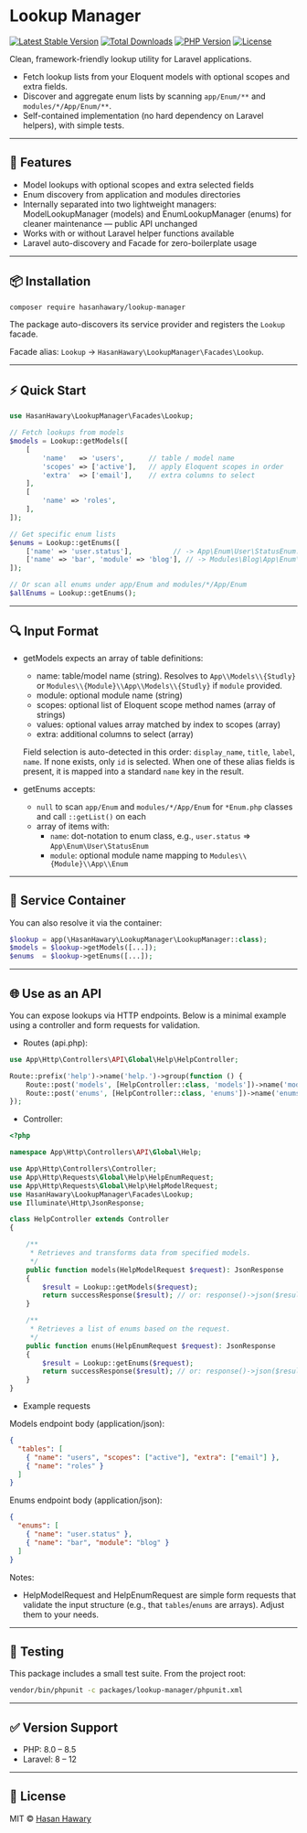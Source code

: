 # Lookup Manager

[![Latest Stable Version](https://img.shields.io/packagist/v/hasanhawary/lookup-manager.svg)](https://packagist.org/packages/hasanhawary/lookup-manager)
[![Total Downloads](https://img.shields.io/packagist/dm/hasanhawary/lookup-manager.svg)](https://packagist.org/packages/hasanhawary/lookup-manager)
[![PHP Version](https://img.shields.io/packagist/php-v/hasanhawary/lookup-manager.svg)](https://packagist.org/packages/hasanhawary/lookup-manager)
[![License](https://img.shields.io/badge/license-MIT-blue.svg)](LICENSE)

Clean, framework-friendly lookup utility for Laravel applications.

- Fetch lookup lists from your Eloquent models with optional scopes and extra fields.
- Discover and aggregate enum lists by scanning `app/Enum/**` and `modules/*/App/Enum/**`.
- Self-contained implementation (no hard dependency on Laravel helpers), with simple tests.

---

## 🚀 Features

- Model lookups with optional scopes and extra selected fields
- Enum discovery from application and modules directories
- Internally separated into two lightweight managers: ModelLookupManager (models) and EnumLookupManager (enums) for cleaner maintenance — public API unchanged
- Works with or without Laravel helper functions available
- Laravel auto-discovery and Facade for zero-boilerplate usage

---

## 📦 Installation

```bash
composer require hasanhawary/lookup-manager
```

The package auto-discovers its service provider and registers the `Lookup` facade.

Facade alias: `Lookup` → `HasanHawary\LookupManager\Facades\Lookup`.

---

## ⚡ Quick Start

```php
use HasanHawary\LookupManager\Facades\Lookup;

// Fetch lookups from models
$models = Lookup::getModels([
    [
        'name'   => 'users',      // table / model name
        'scopes' => ['active'],   // apply Eloquent scopes in order
        'extra'  => ['email'],    // extra columns to select
    ],
    [
        'name' => 'roles',
    ],
]);

// Get specific enum lists
$enums = Lookup::getEnums([
    ['name' => 'user.status'],          // -> App\Enum\User\StatusEnum::getList()
    ['name' => 'bar', 'module' => 'blog'], // -> Modules\Blog\App\Enum\BarEnum::getList()
]);

// Or scan all enums under app/Enum and modules/*/App/Enum
$allEnums = Lookup::getEnums();
```

---

## 🔍 Input Format

- getModels expects an array of table definitions:
  - name: table/model name (string). Resolves to `App\\Models\\{Studly}` or `Modules\\{Module}\\App\\Models\\{Studly}` if `module` provided.
  - module: optional module name (string)
  - scopes: optional list of Eloquent scope method names (array of strings)
  - values: optional values array matched by index to scopes (array)
  - extra: additional columns to select (array)

  Field selection is auto-detected in this order: `display_name`, `title`, `label`, `name`. If none exists, only `id` is selected. When one of these alias fields is present, it is mapped into a standard `name` key in the result.

- getEnums accepts:
  - `null` to scan `app/Enum` and `modules/*/App/Enum` for `*Enum.php` classes and call `::getList()` on each
  - array of items with:
    - `name`: dot-notation to enum class, e.g., `user.status` ⇒ `App\Enum\User\StatusEnum`
    - `module`: optional module name mapping to `Modules\\{Module}\\App\\Enum`

---

## 🧱 Service Container

You can also resolve it via the container:

```php
$lookup = app(\HasanHawary\LookupManager\LookupManager::class);
$models = $lookup->getModels([...]);
$enums  = $lookup->getEnums([...]);
```

---

## 🌐 Use as an API

You can expose lookups via HTTP endpoints. Below is a minimal example using a controller and form requests for validation.

- Routes (api.php):

```php
use App\Http\Controllers\API\Global\Help\HelpController;

Route::prefix('help')->name('help.')->group(function () {
    Route::post('models', [HelpController::class, 'models'])->name('models');
    Route::post('enums', [HelpController::class, 'enums'])->name('enums');
});
```

- Controller:

```php
<?php

namespace App\Http\Controllers\API\Global\Help;

use App\Http\Controllers\Controller;
use App\Http\Requests\Global\Help\HelpEnumRequest;
use App\Http\Requests\Global\Help\HelpModelRequest;
use HasanHawary\LookupManager\Facades\Lookup;
use Illuminate\Http\JsonResponse;

class HelpController extends Controller
{

    /**
     * Retrieves and transforms data from specified models.
     */
    public function models(HelpModelRequest $request): JsonResponse
    {
        $result = Lookup::getModels($request);
        return successResponse($result); // or: response()->json($result)
    }

    /**
     * Retrieves a list of enums based on the request.
     */
    public function enums(HelpEnumRequest $request): JsonResponse
    {
        $result = Lookup::getEnums($request);
        return successResponse($result); // or: response()->json($result)
    }
}
```

- Example requests

Models endpoint body (application/json):

```json
{
  "tables": [
    { "name": "users", "scopes": ["active"], "extra": ["email"] },
    { "name": "roles" }
  ]
}
```

Enums endpoint body (application/json):

```json
{
  "enums": [
    { "name": "user.status" },
    { "name": "bar", "module": "blog" }
  ]
}
```

Notes:
- HelpModelRequest and HelpEnumRequest are simple form requests that validate the input structure (e.g., that `tables`/`enums` are arrays). Adjust them to your needs.

---

## 🧪 Testing

This package includes a small test suite. From the project root:

```bash
vendor/bin/phpunit -c packages/lookup-manager/phpunit.xml
```

---

## ✅ Version Support

- PHP: 8.0 – 8.5
- Laravel: 8 – 12

---

## 📜 License

MIT © [Hasan Hawary](https://github.com/hasanhawary)
